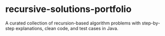 # recursive-solutions-portfolio
A curated collection of recursion-based algorithm problems with step-by-step explanations, clean code, and test cases in Java.
